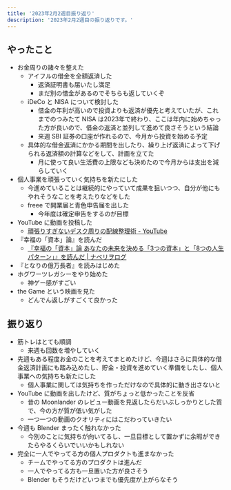 ```yaml
---
title: '2023年2月2週目振り返り'
description: '2023年2月2週目の振り返りです。'
---
```


## やったこと

- お金周りの諸々を整えた
  - アイフルの借金を全額返済した
    - 返済証明書も届いたし満足
    - まだ別の借金があるのでそちらも返していくぞ
  - iDeCo と NISA について検討した
    - 借金の年利が高いので投資よりも返済が優先と考えていたが、これまでのつみたて NISA は2023年で終わり、ここは年内に始めちゃった方が良いので、借金の返済と並列して進めて良さそうという結論
    - 来週 SBI 証券の口座が作れるので、今月から投資を始める予定
  - 具体的な借金返済にかかる期間を出したり、繰り上げ返済によって下げられる返済額の計算などをして、計画を立てた
    - 月に使って良い生活費の上限なども決めたので今月からは支出を減らしていく
- 個人事業を頑張っていく気持ちを新たにした
  - 今進めていることは継続的にやっていて成果を狙いつつ、自分が他にもやれそうなことを考えたりなどをした
  - freee で開業届と青色申告届を出した
    - 今年度は確定申告をするのが目標
- YouTube に動画を投稿した
  - [頑張りすぎないデスク周りの配線整理術 - YouTube](https://www.youtube.com/watch?v=iFWX4WkgmKk)
- 『幸福の「資本」論』を読んだ
  - [『幸福の「資本」論 あなたの未来を決める「3つの資本」と「8つの人生パターン」』を読んだ | ナベリヲログ](https://blog.nabeliwo.com/2023/01/read-kouku-no-shihonron/)
- 『となりの億万長者』を読みはじめた
- ホグワーツレガシーをやり始めた
  - 神ゲー感がすごい
- the Game という映画を見た
  - どんでん返しがすごくて良かった

## 振り返り

- 筋トレはとても順調
  - 来週も回数を増やしていく
- 先週もある程度お金のことを考えてまとめたけど、今週はさらに具体的な借金返済計画にも踏み込めたし、貯金・投資を進めていく準備をしたし、個人事業への気持ちも新たにした
  - 個人事業に関しては気持ちを作っただけなので具体的に動き出さないと
- YouTube に動画を出したけど、質がちょっと低かったことを反省
  - 昔の Moonlander のレビュー動画を見返したらだいぶしっかりとした質で、今の方が質が低い気がした
  - 一つ一つの動画のクオリティにはこだわっていきたい
- 今週も Blender まったく触れなかった
  - 今別のことに気持ちが向いてるし、一旦目標として置かずに余暇ができたらやるくらいでいいかもしれない
- 完全に一人でやってる方の個人プロダクトも進まなかった
  - チームでやってる方のプロダクトは進んだ
  - 一人でやってる方も一旦置いた方が良さそう
  - Blender もそうだけどいつまでも優先度が上がらなそう
